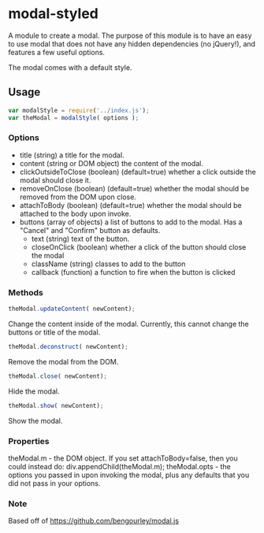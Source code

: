 # modal-styled

A module to create a modal. The purpose of this module is to have an easy to use modal that does not have any hidden dependencies (no jQuery!), and features a few useful options.

The modal comes with a default style.

## Usage
```js
var modalStyle = require('../index.js');
var theModal = modalStyle( options );
```

### Options
- title (string) a title for the modal.
- content (string or DOM object) the content of the modal.
- clickOutsideToClose (boolean) (default=true) whether a click outside the modal should close it.
- removeOnClose (boolean) (default=true) whether the modal should be removed from the DOM upon close.
- attachToBody (boolean) (default=true) whether the modal should be attached to the body upon invoke.
- buttons (array of objects) a list of buttons to add to the modal. Has a "Cancel" and "Confirm" button as defaults.
  - text (string) text of the button.
  - closeOnClick (boolean) whether a click of the button should close the modal
  - className (string) classes to add to the button
  - callback (function) a function to fire when the button is clicked

### Methods
```js
theModal.updateContent( newContent);
```
Change the content inside of the modal. Currently, this cannot change the buttons or title of the modal.

```js
theModal.deconstruct( newContent);
```
Remove the modal from the DOM.

```js
theModal.close( newContent);
```
Hide the modal.

```js
theModal.show( newContent);
```
Show the modal.

### Properties
theModal.m - the DOM object. If you set attachToBody=false, then you could instead do: div.appendChild(theModal.m);
theModal.opts - the options you passed in upon invoking the modal, plus any defaults that you did not pass in your options.

### Note
Based off of https://github.com/bengourley/modal.js


